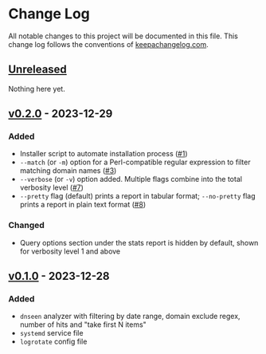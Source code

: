 # Change Log

All notable changes to this project will be documented in this
file. This change log follows the conventions of
[keepachangelog.com](http://keepachangelog.com/).

## [Unreleased]

Nothing here yet.

## [v0.2.0] - 2023-12-29
### Added
- Installer script to automate installation process
  ([#1](https://github.com/pilosus/dnseen/issues/1))
- `--match` (or `-m`) option for a Perl-compatible regular expression to filter
  matching domain names
  ([#3](https://github.com/pilosus/dnseen/issues/3))
- `--verbose` (or `-v`) option added. Multiple flags combine into the
  total verbosity level
  ([#7](https://github.com/pilosus/dnseen/issues/7))
- `--pretty` flag (default) prints a report in tabular format;
  `--no-pretty` flag prints a report in plain text format
  ([#8](https://github.com/pilosus/dnseen/issues/8))

### Changed
- Query options section under the stats report is hidden by default,
  shown for verbosity level 1 and above

## [v0.1.0] - 2023-12-28
### Added
- `dnseen` analyzer with filtering by date range, domain exclude
  regex, number of hits and "take first N items"
- `systemd` service file
- `logrotate` config file

[Unreleased]: https://github.com/pilosus/dnseen/compare/v0.2.0...HEAD
[v0.2.0]: https://github.com/pilosus/dnseen/compare/v0.1.0...v0.2.0
[v0.1.0]: https://github.com/pilosus/dnseen/compare/v0.0.0...v0.1.0
